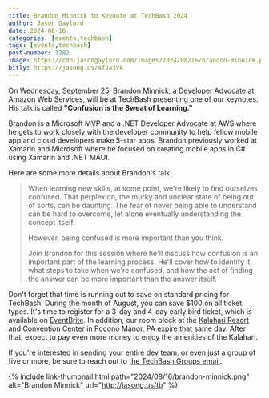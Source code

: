 ```yaml
---
title: Brandon Minnick to Keynote at TechBash 2024
author: Jason Gaylord
date: 2024-08-16
categories: [events,techbash]
tags: [events,techbash]
post-number: 1282
image: https://cdn.jasongaylord.com/images/2024/08/16/brandon-minnick.png
bitly: https://jasong.us/4fJa3Vk
---
```


On Wednesday, September 25, Brandon Minnick, a Developer Advocate at Amazon Web Services, will be at TechBash presenting one of our keynotes. His talk is called **"Confusion is the Sweat of Learning."** 

Brandon is a Microsoft MVP and a .NET Developer Advocate at AWS where he gets to work closely with the developer community to help fellow mobile app and cloud developers make 5-star apps. Brandon previously worked at Xamarin and Microsoft where he focused on creating mobile apps in C# using Xamarin and .NET MAUI.

Here are some more details about Brandon's talk:

> When learning new skills, at some point, we're likely to find ourselves confused. That perplexion, the murky and unclear state of being out of sorts, can be daunting. The fear of never being able to understand can be hard to overcome, let alone eventually understanding the concept itself.
> 
> However, being confused is more important than you think.
> 
> Join Brandon for this session where he'll discuss how confusion is an important part of the learning process. He'll cover how to identify it, what steps to take when we're confused, and how the act of finding the answer can be more important than the answer itself.

Don't forget that time is running out to save on standard pricing for TechBash. During the month of August, you can save $100 on all ticket types. It's time to register for a 3-day and 4-day early bird ticket, which is available on [EventBrite](https://jasong.us/3QoMndL). In addition, our room block at the [Kalahari Resort and Convention Center in Pocono Manor, PA](https://jasong.us/3xuwLLA) expire that same day. After that, expect to pay even more money to enjoy the amenities of the Kalahari.

If you're interested in sending your entire dev team, or even just a group of five or more, be sure to reach out to [the TechBash Groups email](mailto:groups@techbash.com). 

{% include link-thumbnail.html path="2024/08/16/brandon-minnick.png" alt="Brandon Minnick" url="http://jasong.us/tb" %}